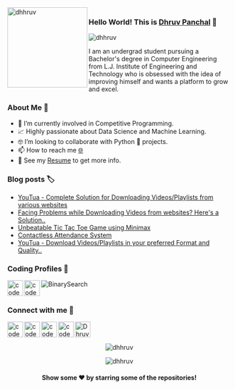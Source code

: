 <img align="left" width="180" height="180" alt="dhhruv" src="https://user-images.githubusercontent.com/72680045/103229550-485e7900-4959-11eb-95d2-41cdbc444ec0.png" />

### Hello World! This is [Dhruv Panchal](https://dhhruv.github.io/) 👋

<p align="left"> 
	<img src="https://komarev.com/ghpvc/?username=dhhruv&color=blue" alt="dhhruv" /> 
</p>

I am an undergrad student pursuing a Bachelor's degree in Computer Engineering from L.J. Institute of Engineering and Technology who is obsessed with the idea of improving himself and wants a platform to grow and excel.
<br>

### About Me 🚀
- 🔭 I’m currently involved in Competitive Programming.
- 📈 Highly passionate about Data Science and Machine Learning.
- 🤓 I’m looking to collaborate with Python 🐍 projects.
- 📫 How to reach me  [🌐](https://dhhruv.github.io)
- 📝 See my [Resume](https://dhhruv.github.io/assets/Dhruv's%20Resume.pdf) to get more info.

### Blog posts 🏷
<!-- BLOG-POST-LIST:START -->
- [YouTua - Complete Solution for Downloading Videos/Playlists from various websites](https://dev.to/dhhruv/youtua-complete-solution-for-downloading-videos-playlists-from-various-websites-3pkh)
- [Facing Problems while Downloading Videos from websites? Here's a Solution..](https://dev.to/dhhruv/facing-problems-downloading-videos-from-websites-here-s-a-solution-2m06)
- [Unbeatable Tic Tac Toe Game using Minimax](https://dev.to/dhhruv/unbeatable-tic-tac-toe-game-using-minimax-ogn)
- [Contactless Attendance System](https://dev.to/dhhruv/contactless-attendance-system-3j1j)
- [YouTua - Download Videos/Playlists in your preferred Format and Quality..](https://dev.to/dhhruv/youtua-download-videos-playlists-in-your-preferred-format-and-quality-4mon)
<!-- BLOG-POST-LIST:END -->

### Coding Profiles 🧔
[<img align="left" alt="codeSTACKr | HackerRank" width="35px" src="https://cdn.jsdelivr.net/npm/simple-icons@v3/icons/hackerrank.svg" />](https://www.hackerrank.com/panchaldhruvn)
[<img align="left" alt="codeSTACKr | HackerEarth" width="35px" src="https://cdn.jsdelivr.net/npm/simple-icons@v3/icons/hackerearth.svg" />](https://www.hackerearth.com/@dhhruv23)
[<img align="left" alt="BinarySearch" src="https://user-images.githubusercontent.com/72680045/103211911-7929b880-492f-11eb-9ea9-cafa0413fedf.png" />](https://binarysearch.com/@/lasa73)
<br>
<br>

### Connect with me 👋

[<img align="left" alt="codeSTACKr | LinkedIn" width="35px" src="https://cdn.jsdelivr.net/npm/simple-icons@v3/icons/linkedin.svg" />](https://www.linkedin.com/in/dhhruv/)
[<img align="left" alt="codeSTACKr | Instagram" width="35px" src="https://cdn.jsdelivr.net/npm/simple-icons@v3/icons/instagram.svg" />](https://www.instagram.com/dhhruv23/)
[<img align="left" alt="codeSTACKr | Gmail" width="35px" src="https://cdn.jsdelivr.net/npm/simple-icons@v3/icons/gmail.svg" />](mailto:180320107529.ce.dhruv@gmail.com)
[<img align="left" alt="codeSTACKr | Medium" width="35px" src="https://cdn.jsdelivr.net/npm/simple-icons@v3/icons/medium.svg" />](https://dhhruv.medium.com/)
<a href="https://dev.to/dhhruv">
  <img src="https://d2fltix0v2e0sb.cloudfront.net/dev-badge.svg" alt="Dhruv Panchal's DEV Community Profile" height="35" width="35">
</a>
<br>

<p align="center"> <img src="https://github-readme-stats.vercel.app/api?username=dhhruv&show_icons=true&count_private=true&cache_seconds=2000&include_all_commits=true" alt="dhhruv" /> </p>
<p align="center"> <img src="https://github-readme-stats.vercel.app/api/top-langs/?username=dhhruv&langs_count=7&show_icons=true&count_private=true&cache_seconds=2000" alt="dhhruv" /> </p>


<p align="center">
 <h4 align="center">Show some ❤️ by starring some of the repositories!</h4>
</p>
